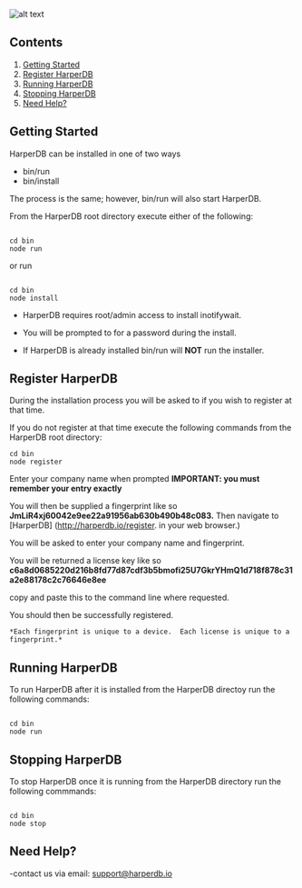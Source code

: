![alt text](https://s3.amazonaws.com/hdb-marketing/purple_logo_transparent_1000x604.png)

## Contents

1. [Getting Started](#getting-started)
2. [Register HarperDB](#register-harperdb)
3. [Running HarperDB](#running-harperdb)
4. [Stopping HarperDB](#stopping-harperdb)
5. [Need Help?](#need-help)



## Getting Started
HarperDB can be installed in one of two ways
* bin/run
* bin/install

The process is the same; however, bin/run will also start HarperDB.

From the HarperDB root directory execute either of the following:

```

cd bin
node run

```

or run


```

cd bin
node install

```

*    HarperDB requires root/admin access to install inotifywait.

*    You will be prompted to for a password during the install.

*    If HarperDB is already installed bin/run will **NOT** run the installer.


## Register HarperDB

During the installation process you will be asked to if you wish to register at that time.

If you do not register at that time execute the following commands from the HarperDB root directory:

```
cd bin
node register

```

Enter your company name when prompted **IMPORTANT: you must remember your entry exactly**

You will then be supplied a fingerprint like so **JmLiR4xj60042e9ee22a91956ab630b490b48c083.**
Then navigate to [HarperDB] (http://harperdb.io/register. in your web browser.)


You will be asked to enter your company name and fingerprint.

You will be returned a license key like so **c6a8d0685220d216b8fd77d87cdf3b5bmofi25U7GkrYHmQ1d718f878c31a2e88178c2c76646e8ee**

copy and paste this to the command line where requested.

You should then be successfully registered.

    *Each fingerprint is unique to a device.  Each license is unique to a fingerprint.*








## Running HarperDB

To run HarperDB after it is installed from the HarperDB directoy run the following commands:

```

cd bin
node run

```

## Stopping HarperDB

To stop HarperDB once it is running from the HarperDB directory run the following commmands:
```

cd bin
node stop

```

## Need Help?

-contact us via email: support@harperdb.io








